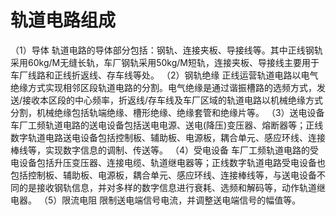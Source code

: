 # 轨道电路组成

（1）导体
轨道电路的导体部分包括：钢轨、连接夹板、导接线等。其中正线钢轨采用60kg/M无缝长轨，车厂钢轨采用50kg/M短轨，连接夹板、导接线主要用于车厂线路和正线折返线、存车线等处。
（2）钢轨绝缘
正线运营轨道电路以电气绝缘方式实现相邻区段轨道电路的分割。电气绝缘是通过谐振槽路的选频方式，发送/接收本区段的中心频率，折返线/存车线及车厂区域的轨道电路以机械绝缘方式分割，机械绝缘包括轨端绝缘、槽形绝缘、绝缘套管和绝缘片等。
（3）送电设备
车厂工频轨道电路的送电设备包括送电电源、送电(降压)变压器、熔断器等；正线数字轨道电路送电设备包括控制板、辅助板、电源板，耦合单元、感应环线、连接棒线等，实现数字信息的调制、传送等。
（4）受电设备
车厂工频轨道电路的受电设备包括升压变压器、连接电缆、轨道继电器等；正线数字轨道电路受电设备也包括控制板、辅助板、电源板，耦合单元、感应环线、连接棒线等，与送电设备不同的是接收钢轨信息，并对多样的数字信息进行衰耗、选频和解码等，动作轨道继电器。
（5）限流电阻
限制送电端信号电流，并调整送电端信号的幅值等。
